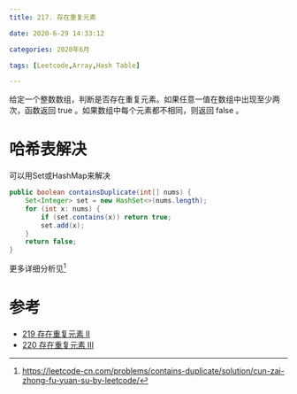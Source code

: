 ```yaml
---
title: 217. 存在重复元素

date: 2020-6-29 14:33:12

categories: 2020年6月

tags: [Leetcode,Array,Hash Table]

---
```


给定一个整数数组，判断是否存在重复元素。如果任意一值在数组中出现至少两次，函数返回 true 。如果数组中每个元素都不相同，则返回 false 。
 
<!-- more -->
# 哈希表解决
可以用Set或HashMap来解决

```Java [solution 3]
public boolean containsDuplicate(int[] nums) {
    Set<Integer> set = new HashSet<>(nums.length);
    for (int x: nums) {
        if (set.contains(x)) return true;
        set.add(x);
    }
    return false;
}
```

更多详细分析见[^1]

# 参考

* [219 存在重复元素 II](https://leetcode-cn.com/problems/contains-duplicate-ii/)
* [220 存在重复元素 III](https://leetcode-cn.com/problems/contains-duplicate-iii/)

[^1]:https://leetcode-cn.com/problems/contains-duplicate/solution/cun-zai-zhong-fu-yuan-su-by-leetcode/